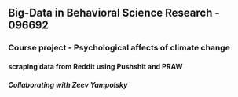 ## Big-Data in Behavioral Science Research - 096692<br>

### Course project - Psychological affects of climate change<br>

#### scraping data from Reddit using Pushshit and PRAW

##### Collaborating with Zeev Yampolsky
